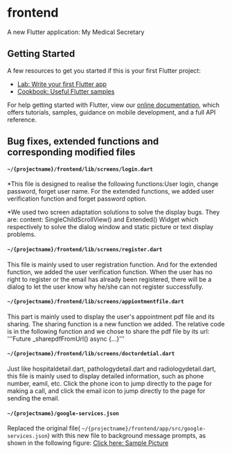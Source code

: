 # frontend

A new Flutter application: My Medical Secretary

## Getting Started

A few resources to get you started if this is your first Flutter project:

- [Lab: Write your first Flutter app](https://flutter.dev/docs/get-started/codelab)
- [Cookbook: Useful Flutter samples](https://flutter.dev/docs/cookbook)

For help getting started with Flutter, view our
[online documentation](https://flutter.dev/docs), which offers tutorials,
samples, guidance on mobile development, and a full API reference.

## Bug fixes, extended functions and corresponding modified files 

#### ```~/{projectname}/frontend/lib/screens/login.dart```  

*This file is designed to realise the following functions:User login, change password, forget user name. 
For the extended functions, we added user verification function and forget password option.

*We used two screen adaptation solutions to solve the display bugs. They are:
content: SingleChildScrollView() and Extended() Widget which respectively to solve the dialog window and static picture or text display problems.

#### ```~/{projectname}/frontend/lib/screens/register.dart```  

This file is mainly used to user registration function. And for the extended function, we added the user verification function. When the user has no right to register or the email has already been registered, there will be a dialog to let the user know why he/she can not register successfully.

#### ```~/{projectname}/frontend/lib/screens/appiontmentfile.dart``` 

This part is mainly used to display the user's appointment pdf file and its sharing. The sharing function is a new function we added. The relative code is in the following function and we chose to share the pdf file by its url:
'''Future<void> _sharepdfFromUrl() async {...}'''

#### ```~/{projectname}/frontend/lib/screens/doctordetial.dart``` 

Just like hospitaldetail.dart, pathologydetail.dart and radiologydetail.dart, this file is mainly used to display detailed information, such as phone number, eamil, etc. Click the phone icon to jump directly to the page for making a call, and click the email icon to jump directly to the page for sending the email.


#### ```~/{projectname}/google-services.json``` 

Replaced the original file( ```~/{projectname}/frontend/app/src/google-services.json```) with this new file to background message prompts, as shown in the following figure:
[Click here: Sample Picture](https://github.com/LINLUOOO/MMS/blob/master/sampleOfGoogleserviceJson.jpg)








